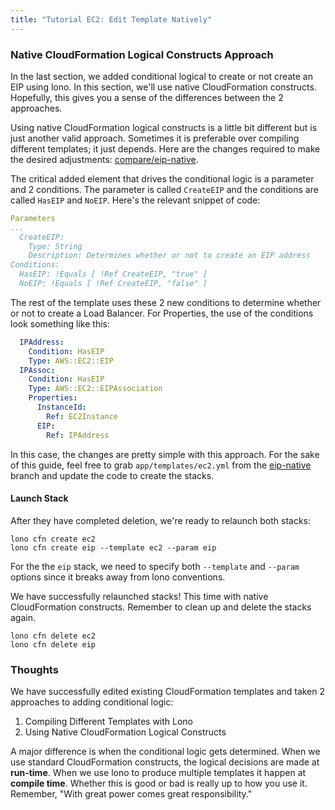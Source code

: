 ```yaml
---
title: "Tutorial EC2: Edit Template Natively"
---
```


### Native CloudFormation Logical Constructs Approach

In the last section, we added conditional logical to create or not create an EIP using lono. In this section, we'll use native CloudFormation constructs. Hopefully, this gives you a sense of the differences between the 2 approaches.

Using native CloudFormation logical constructs is a little bit different but is just another valid approach. Sometimes it is preferable over compiling different templates; it just depends.  Here are the changes required to make the desired adjustments: [compare/eip-native](https://github.com/tongueroo/lono-tutorial-ec2/compare/eip-native).

The critical added element that drives the conditional logic is a parameter and 2 conditions.  The parameter is called `CreateEIP` and the conditions are called `HasEIP` and `NoEIP`. Here's the relevant snippet of code:


```yaml
Parameters
...
  CreateEIP:
    Type: String
    Description: Determines whether or not to create an EIP address
Conditions:
  HasEIP: !Equals [ !Ref CreateEIP, "true" ]
  NoEIP: !Equals [ !Ref CreateEIP, "false" ]
```

The rest of the template uses these 2 new conditions to determine whether or not to create a Load Balancer.  For Properties, the use of the conditions look something like this:

```yaml
  IPAddress:
    Condition: HasEIP
    Type: AWS::EC2::EIP
  IPAssoc:
    Condition: HasEIP
    Type: AWS::EC2::EIPAssociation
    Properties:
      InstanceId:
        Ref: EC2Instance
      EIP:
        Ref: IPAddress
```

In this case, the changes are pretty simple with this approach.  For the sake of this guide, feel free to grab `app/templates/ec2.yml` from the [eip-native](https://github.com/tongueroo/lono-tutorial-ec2/blob/eip-native/app/templates/ec2.yml) branch and update the code to create the stacks.

#### Launch Stack

After they have completed deletion, we're ready to relaunch both stacks:

```
lono cfn create ec2
lono cfn create eip --template ec2 --param eip
```

For the the `eip` stack, we need to specify both `--template` and `--param` options since it breaks away from lono conventions.

We have successfully relaunched stacks!  This time with native CloudFormation constructs.  Remember to clean up and delete the stacks again.

```
lono cfn delete ec2
lono cfn delete eip
```

### Thoughts

We have successfully edited existing CloudFormation templates and taken 2 approaches to adding conditional logic:

1. Compiling Different Templates with Lono
2. Using Native CloudFormation Logical Constructs

A major difference is when the conditional logic gets determined. When we use standard CloudFormation constructs, the logical decisions are made at **run-time**. When we use lono to produce multiple templates it happen at **compile time**.  Whether this is good or bad is really up to how you use it. Remember, "With great power comes great responsibility."
